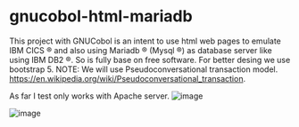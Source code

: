 # gnucobol-html-mariadb
This project with GNUCobol is an intent to use html web pages to emulate IBM CICS ® and also using Mariadb ® (Mysql ®) as database server like using IBM DB2 ®. So is fully base on free software. For better desing we use bootstrap 5.
NOTE: We will use Pseudoconversational transaction model. https://en.wikipedia.org/wiki/Pseudoconversational_transaction.

As far I test only works with Apache server.
![image](https://github.com/user-attachments/assets/becdf0fa-3ee2-4b39-a3d5-8c9801d43b63)

![image](https://github.com/user-attachments/assets/e89a1c95-d53b-4ac5-a7a0-59fc5abfda4b)
